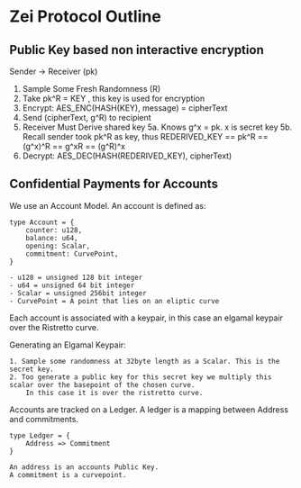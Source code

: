 # Zei Protocol Outline

## Public Key based non interactive encryption


Sender -> Receiver (pk)
1. Sample Some Fresh Randomness (R)
2. Take pk^R = KEY , this key is used for encryption
3. Encrypt: AES_ENC(HASH(KEY), message) = cipherText
4. Send (cipherText, g^R) to recipient
5. Receiver Must Derive shared key
     5a. Knows g^x = pk. x is secret key
     5b. Recall sender took pk^R as key, thus REDERIVED_KEY == pk^R == (g^x)^R == g^xR == (g^R)^x
6. Decrypt: AES_DEC(HASH(REDERIVED_KEY), cipherText)


## Confidential Payments for Accounts

We use an Account Model. An account is defined as:

    type Account = {
        counter: u128,
        balance: u64,
        opening: Scalar,
        commitment: CurvePoint,
    }

    - u128 = unsigned 128 bit integer
    - u64 = unsigned 64 bit integer
    - Scalar = unsigned 256bit integer
    - CurvePoint = A point that lies on an eliptic curve

  

Each account is associated with a keypair, in this case an elgamal keypair over the Ristretto curve.

Generating an Elgamal Keypair:

    1. Sample some randomness at 32byte length as a Scalar. This is the secret key.
    2. Too generate a public key for this secret key we multiply this scalar over the basepoint of the chosen curve.
        In this case it is over the ristretto curve.


Accounts are tracked on a Ledger. A ledger is a mapping between Address and commitments.

    type Ledger = {
        Address => Commitment
    }

    An address is an accounts Public Key.
    A commitment is a curvepoint. 



